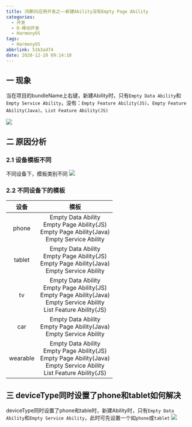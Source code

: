 ```yaml
---
title: 鸿蒙OS应用开发之——新建Ability没有Empty Page Ability
categories:
  - 开发
  - D-移动开发
  - HarmonyOS
tags:
  - HarmonyOS
abbrlink: 51b3ad74
date: 2020-12-28 09:14:10
---
```

## 一 现象

当在项目的bundleName上右键，新建Ability时，只有`Empty Data Ability`和`Empty Service Ability`，没有：`Empty Feature Ability(JS)`、`Empty Feature Ability(Java)`、`List Feature Ability(JS)`

![][1]

<!--more-->

## 二 原因分析

### 2.1 设备模板不同

不同设备下，模板类别不同
![][2]

### 2.2 不同设备下的模板

|   设备   |                             模板                             |
| :------: | :----------------------------------------------------------: |
|  phone   | Empty Data Ability<br>Empty Page Ability(JS)<br>Empty Page Ability(Java)<br>Empty Service Ability<br> |
|  tablet  | Empty Data Ability<br/>Empty Page Ability(JS)<br/>Empty Page Ability(Java)<br/>Empty Service Ability<br/> |
|    tv    | Empty Data Ability<br/>Empty Page Ability(JS)<br/>Empty Page Ability(Java)<br/>Empty Service Ability<br/>List Feature Ability(JS) |
|   car    | Empty Data Ability<br/>Empty Page Ability(Java)<br/>Empty Service Ability<br/> |
| wearable | Empty Data Ability<br/>Empty Page Ability(JS)<br/>Empty Page Ability(Java)<br/>Empty Service Ability<br/>List Feature Ability(JS) |

## 三 deviceType同时设置了phone和tablet如何解决

deviceType同时设置了phone和table时，新建Ability时，只有`Empty Data Ability`和`Empty Service Ability`，此时可先设置一个如`phone`或`tablet`
![][3]




[1]:https://cdn.jsdelivr.net/gh/PGzxc/CDN/blog-hmos/homs-new-ability-lack-view.png
[2]:https://cdn.jsdelivr.net/gh/PGzxc/CDN/blog-hmos/homs-ability-template-choice.gif
[3]:https://cdn.jsdelivr.net/gh/PGzxc/CDN/blog-hmos/hmos-create-abillity-second-sample.gif
